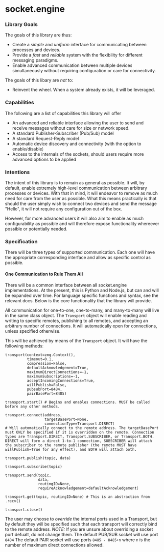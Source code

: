 # socket.engine

### Library Goals

The goals of this library are thus:
- Create a _simple_ and _uniform_ interface for communicating between processes and devices.
- Provide a _fast_ and _reliable_ system with the flexibility for different messaging paradigms.
- Enable advanced communication between multiple devices simultaneously without requiring configuration or care for connectivity.

The goals of this libary are _not_ to:
- Reinvent the wheel. When a system already exists, it will be leveraged.

### Capabilities

The following are a list of capabilities this library will offer
- An advanced and reliable interface allowing the user to send and receive messages without care for size or network speed.
- A standard Publisher-Subscriber (Pub/Sub) model
- A standard Request-Reply model
- Automatic device discovery and connectivity (with the option to enable/disable)
- Access to the internals of the sockets, should users require more advanced options to be applied

### Intentions

The intent of this library is to remain as general as possible. It will, by default, enable extremely high-level communication between arbitrary processes or devices. With that in mind, it will endeavor to remove as much need for care from the user as possible. What this means practically is that should the user simply wish to connect two devices and send the message "Hello", it will not require any configuration out of the box.

However, for more advanced users it will also aim to enable as much configurability as possible and will therefore expose functionality whereever possible or potentially needed.


### Specification

There will be three types of supported communication. Each one will have the appropriate corresponding interface and allow as specific control as possible.

#### One Communication to Rule Them All
There will be a common interface between all socket.engine implementations. At the present, this is Python and Node.js, but can and will be expanded over time. For language specific functions and syntax, see the relevant docs. Below is the core functionality that the library will provide.

All communication for one-to-one, one-to-many, and many-to-many will live in the same class object. The `Transport` object will enable reading and writing to specific remotes, publishing to all remotes, and accepting an arbitrary number of connections. It will automatically open for connections, unless specified otherwise.

This will be achieved by means of the `Transport` object. It will have the following methods:
```
transport(context=zmq.Context(),
          timeout=0.1,
          compression=False,
          defaultAcknowledgement=True,
          maximumDirectConnections=-1,
          maximumSubscriptions=-1,
          acceptIncomingConnections=True,
          willPublish=False,
          pubsubPort=8484,
          pairBasePort=8485)

transport.start() # Begins and enables connections. MUST be called before any other methods.

transport.connect(address,
                  targetBasePort=None,
                  connectionType=Transport.DIRECT)
# Will automatically connect to the remote address. The targetBasePort must ONLY be specified if it is overridden on the remote. Connection types are Transport.DIRECT, Transport.SUBSCRIBER, or Transport.BOTH. DIRECT will form a direct 1-to-1 connection, SUBSCRIBER will attach the subscriber to the remote publisher (the remote MUST have willPublish=True for any effect), and BOTH will attach both.

transport.publish(topic, data)

transport.subscribe(topic)

transport.send(topic,
               data,
               routingID=None,
               requireAcknowledgement=defaultAcknowledgement)

transport.get(topic, routingID=None) # This is an abstraction from .recv()

transport.close()
```

The user may choose to _override_ the internal ports used in a Transport, but by default they will be specified such that each transport will correctly bind to the remote address.
*NOTE:* If you are unsure about overriding a socket port defualt, do not change them.
The default PUB/SUB socket will use port `8484`
The default PAIR socket will use ports `8485 - 8485+n` where `n` is the number of maximum direct connections allowed.


